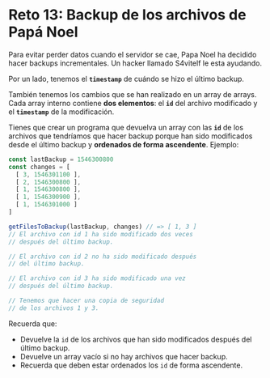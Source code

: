 # Reto 13: Backup de los archivos de Papá Noel

Para evitar perder datos cuando el servidor se cae, Papa Noel ha decidido hacer backups incrementales. Un hacker llamado S4vitelf le esta ayudando.

Por un lado, tenemos el **`timestamp`** de cuándo se hizo el último backup.

También tenemos los cambios que se han realizado en un array de arrays. Cada array interno contiene **dos elementos**: el **`id`** del archivo modificado y el **`timestamp`** de la modificación.

Tienes que crear un programa que devuelva un array con las **`id`** de los archivos que tendríamos que hacer backup porque han sido modificados desde el último backup y **ordenados de forma ascendente**. Ejemplo:

```js
const lastBackup = 1546300800
const changes = [
  [ 3, 1546301100 ],
  [ 2, 1546300800 ],
  [ 1, 1546300800 ],
  [ 1, 1546300900 ],
  [ 1, 1546301000 ]
]

getFilesToBackup(lastBackup, changes) // => [ 1, 3 ]
// El archivo con id 1 ha sido modificado dos veces
// después del último backup.

// El archivo con id 2 no ha sido modificado después
// del último backup.

// El archivo con id 3 ha sido modificado una vez
// después del último backup.

// Tenemos que hacer una copia de seguridad
// de los archivos 1 y 3.
```

Recuerda que:

- Devuelve la `id` de los archivos que han sido modificados después del último backup.
- Devuelve un array vacío si no hay archivos que hacer backup.
- Recuerda que deben estar ordenados los `id` de forma ascendente.
